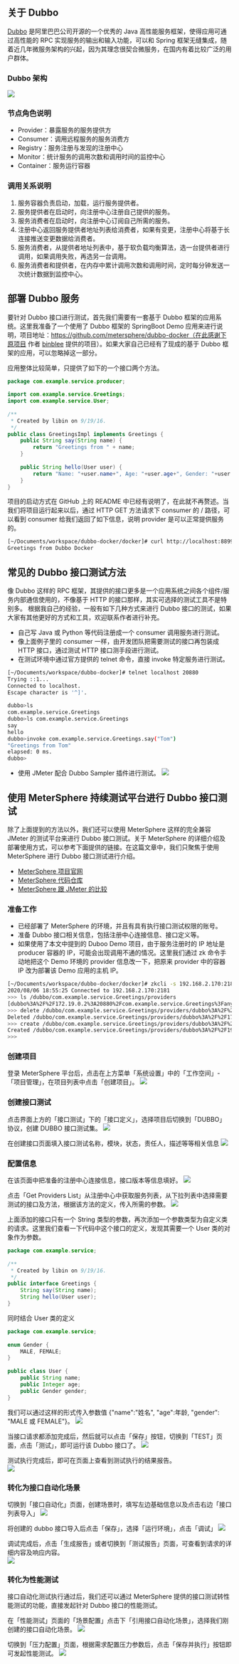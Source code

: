 ## 关于 Dubbo
[Dubbo](https://dubbo.io) 是阿里巴巴公司开源的一个优秀的 Java 高性能服务框架，使得应用可通过高性能的 RPC 实现服务的输出和输入功能，可以和 Spring 框架无缝集成，随着近几年微服务架构的兴起，因为其理念很契合微服务，在国内有着比较广泛的用户群体。

### Dubbo 架构
![](../img/tutorial/dubbo/architecture.png)

### 节点角色说明
- Provider：暴露服务的服务提供方
- Consumer：调用远程服务的服务消费方
- Registry：服务注册与发现的注册中心
- Monitor：统计服务的调用次数和调用时间的监控中心
- Container：服务运行容器

### 调用关系说明
1. 服务容器负责启动，加载，运行服务提供者。
2. 服务提供者在启动时，向注册中心注册自己提供的服务。
3. 服务消费者在启动时，向注册中心订阅自己所需的服务。
4. 注册中心返回服务提供者地址列表给消费者，如果有变更，注册中心将基于长连接推送变更数据给消费者。
5. 服务消费者，从提供者地址列表中，基于软负载均衡算法，选一台提供者进行调用，如果调用失败，再选另一台调用。
6. 服务消费者和提供者，在内存中累计调用次数和调用时间，定时每分钟发送一次统计数据到监控中心。

## 部署 Dubbo 服务
要针对 Dubbo 接口进行测试，首先我们需要有一套基于 Dubbo 框架的应用系统。这里我准备了一个使用了 Dubbo 框架的 SpringBoot Demo 应用来进行说明，项目地址：https://github.com/metersphere/dubbo-docker（在此感谢下 [原项目](https://github.com/binblee/dubbo-docker) 作者 [binblee](https://github.com/binblee) 提供的项目）。如果大家自己已经有了现成的基于 Dubbo 框架的应用，可以忽略掉这一部分。

应用整体比较简单，只提供了如下的一个接口两个方法。
```java
package com.example.service.producer;
 
import com.example.service.Greetings;
import com.example.service.User;
 
/**
 * Created by libin on 9/19/16.
 */
public class GreetingsImpl implements Greetings {
    public String say(String name) {
        return "Greetings from " + name;
    }
 
    public String hello(User user) {
        return "Name: "+user.name+", Age: "+user.age+", Gender: "+user.gender;
    }
}
```
项目的启动方式在 GitHub 上的 README 中已经有说明了，在此就不再赘述。当我们将项目运行起来以后，通过 HTTP GET 方法请求下 consumer 的 / 路径，可以看到 consumer 给我们返回了如下信息，说明 provider 是可以正常提供服务的。
```bash
[~/Documents/workspace/dubbo-docker/docker]# curl http://localhost:8899
Greetings from Dubbo Docker
```
## 常见的 Dubbo 接口测试方法
像 Dubbo 这样的 RPC 框架，其提供的接口更多是一个应用系统之间各个组件/服务内部通信使用的，不像基于 HTTP 的接口那样，其实可选择的测试工具不是特别多。
根据我自己的经验，一般有如下几种方式来进行 Dubbo 接口的测试，如果大家有其他更好的方式和工具，欢迎联系作者进行补充。

- 自己写 Java 或 Python 等代码注册成一个 consumer 调用服务进行测试。
- 像上面例子里的 consumer 一样，由开发团队把需要测试的接口再包装成 HTTP 接口，通过测试 HTTP 接口测手段进行测试。
- 在测试环境中通过官方提供的 telnet 命令，直接 invoke 特定服务进行测试。


```bash
[~/Documents/workspace/dubbo-docker]# telnet localhost 20880
Trying ::1...
Connected to localhost.
Escape character is '^]'.
 
dubbo>ls
com.example.service.Greetings
dubbo>ls com.example.service.Greetings
say
hello
dubbo>invoke com.example.service.Greetings.say("Tom")
"Greetings from Tom"
elapsed: 0 ms.
dubbo>
```

- 使用 JMeter 配合 Dubbo Sampler 插件进行测试。
![](../img/tutorial/dubbo/jmeter_dubbo.png)


## 使用 MeterSphere 持续测试平台进行 Dubbo 接口测试
除了上面提到的方法以外，我们还可以使用 MeterSphere 这样的完全兼容 JMeter 的测试平台来进行 Dubbo 接口测试。关于 MeterSphere 的详细介绍及部署使用方式，可以参考下面提供的链接。在这篇文章中，我们只聚焦于使用 MeterSphere 进行 Dubbo 接口测试进行介绍。

- [MeterSphere 项目官网](https://metersphere.io)
- [MeterSphere 代码仓库](https://github.com/metersphere)
- [MeterSphere 跟 JMeter 的比较](https://metersphere.io/jmeter-load-testing.html)

### 准备工作
- 已经部署了 MeterSphere 的环境，并且有具有执行接口测试权限的账号。
- 准备 Dubbo 接口相关信息，包括注册中心连接信息、接口定义等。
- 如果使用了本文中提到的 Duboo Demo 项目，由于服务注册时的 IP 地址是 producer 容器的 IP，可能会出现调用不通的情况。这里我们通过 zk 命令手动地把这个 Demo 环境的 provider 信息改一下，把原来 provider 中的容器 IP 改为部署该 Demo 应用的主机 IP。

```bash
[~/Documents/workspace/dubbo-docker/docker]# zkcli -s 192.168.2.170:2181
2020/08/06 18:55:25 Connected to 192.168.2.170:2181
>>> ls /dubbo/com.example.service.Greetings/providers
[dubbo%3A%2F%2F172.19.0.2%3A20880%2Fcom.example.service.Greetings%3Fanyhost%3Dtrue%26application%3Dproducer-app%26dubbo%3D2.5.3%26interface%3Dcom.example.service.Greetings%26methods%3Dsay%2Chello%26pid%3D1%26revision%3D1.0-SNAPSHOT%26side%3Dprovider%26timestamp%3D1596709972791]
>>> delete /dubbo/com.example.service.Greetings/providers/dubbo%3A%2F%2F172.19.0.2%3A20880%2Fcom.example.service.Greetings%3Fanyhost%3Dtrue%26application%3Dproducer-app%26dubbo%3D2.5.3%26interface%3Dcom.example.service.Greetings%26methods%3Dsay%2Chello%26pid%3D1%26revision%3D1.0-SNAPSHOT%26side%3Dprovider%26timestamp%3D1596709972791
Deleted /dubbo/com.example.service.Greetings/providers/dubbo%3A%2F%2F172.19.0.2%3A20880%2Fcom.example.service.Greetings%3Fanyhost%3Dtrue%26application%3Dproducer-app%26dubbo%3D2.5.3%26interface%3Dcom.example.service.Greetings%26methods%3Dsay%2Chello%26pid%3D1%26revision%3D1.0-SNAPSHOT%26side%3Dprovider%26timestamp%3D1596709972791
>>> create /dubbo/com.example.service.Greetings/providers/dubbo%3A%2F%2F192.168.2.170%3A20880%2Fcom.example.service.Greetings%3Fanyhost%3Dtrue%26application%3Dproducer-app%26dubbo%3D2.5.3%26interface%3Dcom.example.service.Greetings%26methods%3Dsay%2Chello%26pid%3D1%26revision%3D1.0-SNAPSHOT%26side%3Dprovider%26timestamp%3D1596709972791 ""
Created /dubbo/com.example.service.Greetings/providers/dubbo%3A%2F%2F192.168.2.170%3A20880%2Fcom.example.service.Greetings%3Fanyhost%3Dtrue%26application%3Dproducer-app%26dubbo%3D2.5.3%26interface%3Dcom.example.service.Greetings%26methods%3Dsay%2Chello%26pid%3D1%26revision%3D1.0-SNAPSHOT%26side%3Dprovider%26timestamp%3D1596709972791
>>>
```


### 创建项目
登录 MeterSphere 平台后，点击在上方菜单「系统设置」中的「工作空间」-「项目管理」，在项目列表中点击「创建项目」。
![](../img/tutorial/dubbo/create_project.png)

### 创建接口测试
点击界面上方的「接口测试」下的「接口定义」，选择项目后切换到「DUBBO」协议，创建 DUBBO 接口测试集。
![](../img/tutorial/dubbo/create_api_test.png)

在创建接口页面填入接口测试名称，模块，状态，责任人，描述等等相关信息
![](../img/tutorial/dubbo/create_api_test2.png)

### 配置信息

在该页面中把准备的注册中心连接信息，接口版本等信息填好。
![](../img/tutorial/dubbo/config_scenario.png)

点击「Get Providers List」从注册中心中获取服务列表，从下拉列表中选择需要测试的接口及方法，根据该方法的定义，传入所需的参数。
![](../img/tutorial/dubbo/add_dubbo_request2.png)

上面添加的接口只有一个 String 类型的参数，再次添加一个参数类型为自定义类的请求。这里我们查看一下代码中这个接口的定义，发现其需要一个 User 类的对象作为参数。
```java
package com.example.service;
 
/**
 * Created by libin on 9/19/16.
 */
public interface Greetings {
    String say(String name);
    String hello(User user);
}
```
同时结合 User 类的定义
```java
package com.example.service;
 
enum Gender {
    MALE, FEMALE;
}
 
public class User {
    public String name;
    public Integer age;
    public Gender gender;
}
```
我们可以通过这样的形式传入参数值 {"name":"姓名", "age":年龄, "gender": "MALE 或 FEMALE"}。
![](../img/tutorial/dubbo/add_dubbo_request3.png)

当接口请求都添加完成后，然后就可以点击「保存」按钮，切换到「TEST」页面，点击「测试」，即可运行该 Dubbo 接口了。
![](../img/tutorial/dubbo/run_api_test.png)

测试执行完成后，即可在页面上查看到测试执行的结果报告。<br>
![](../img/tutorial/dubbo/api_test_report1.png)


### 转化为接口自动化场景
切换到「接口自动化」页面，创建场景时，填写左边基础信息以及点击右边「接口列表导入」
![](../img/tutorial/dubbo/api_test_automator.png)

将创建的 dubbo 接口导入后点击「保存」，选择「运行环境」，点击「调试」
![](../img/tutorial/dubbo/api_test_automator_1.png)

调试完成后，点击「生成报告」或者切换到「测试报告」页面，可查看到请求的详细内容及响应内容。<br>
![](../img/tutorial/dubbo/api_test_report2.png)

### 转化为性能测试
接口自动化测试执行通过后，我们还可以通过 MeterSphere 提供的接口测试转性能测试的功能，直接发起针对 Dubbo 接口的性能测试。

在「性能测试」页面的「场景配置」点击下「引用接口自动化场景」，选择我们刚创建的接口自动化场景。
![](../img/tutorial/dubbo/create_load_test1.png)

切换到「压力配置」页面，根据需求配置压力参数后，点击「保存并执行」按钮即可发起性能测试。
![](../img/tutorial/dubbo/create_load_test2.png)

